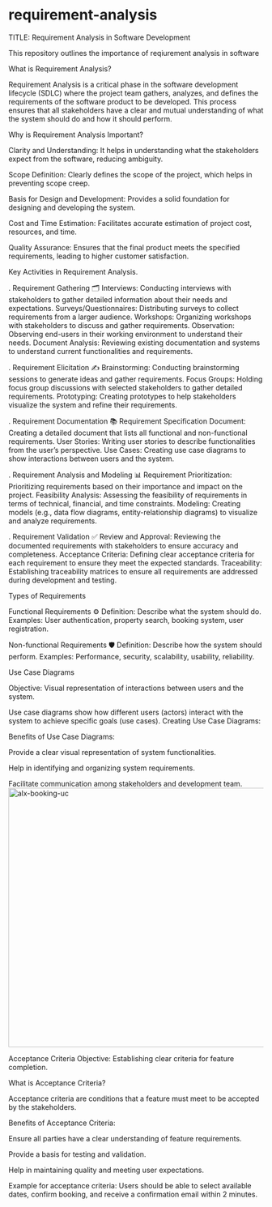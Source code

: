 # requirement-analysis
TITLE: Requirement Analysis in Software Development

This repository outlines the importance of reqiurement analysis in software

What is Requirement Analysis?

Requirement Analysis is a critical phase in the software development lifecycle (SDLC) where the project team gathers, analyzes, and defines the requirements of the software product to be developed. This process ensures that all stakeholders have a clear and mutual understanding of what the system should do and how it should perform.

Why is Requirement Analysis Important?

Clarity and Understanding: It helps in understanding what the stakeholders expect from the software, reducing ambiguity.

Scope Definition: Clearly defines the scope of the project, which helps in preventing scope creep.

Basis for Design and Development: Provides a solid foundation for designing and developing the system.

Cost and Time Estimation: Facilitates accurate estimation of project cost, resources, and time.

Quality Assurance: Ensures that the final product meets the specified requirements, leading to higher customer satisfaction.


Key Activities in Requirement Analysis.

. Requirement Gathering 🗂️
Interviews: Conducting interviews with stakeholders to gather detailed information about their needs and expectations.
Surveys/Questionnaires: Distributing surveys to collect requirements from a larger audience.
Workshops: Organizing workshops with stakeholders to discuss and gather requirements.
Observation: Observing end-users in their working environment to understand their needs.
Document Analysis: Reviewing existing documentation and systems to understand current functionalities and requirements.

. Requirement Elicitation ✍️
Brainstorming: Conducting brainstorming sessions to generate ideas and gather requirements.
Focus Groups: Holding focus group discussions with selected stakeholders to gather detailed requirements.
Prototyping: Creating prototypes to help stakeholders visualize the system and refine their requirements.

. Requirement Documentation 📚
Requirement Specification Document: Creating a detailed document that lists all functional and non-functional requirements.
User Stories: Writing user stories to describe functionalities from the user’s perspective.
Use Cases: Creating use case diagrams to show interactions between users and the system.

. Requirement Analysis and Modeling 📊
Requirement Prioritization: Prioritizing requirements based on their importance and impact on the project.
Feasibility Analysis: Assessing the feasibility of requirements in terms of technical, financial, and time constraints.
Modeling: Creating models (e.g., data flow diagrams, entity-relationship diagrams) to visualize and analyze requirements.

. Requirement Validation ✅
Review and Approval: Reviewing the documented requirements with stakeholders to ensure accuracy and completeness.
Acceptance Criteria: Defining clear acceptance criteria for each requirement to ensure they meet the expected standards.
Traceability: Establishing traceability matrices to ensure all requirements are addressed during development and testing.


Types of Requirements

Functional Requirements ⚙️
Definition: Describe what the system should do.
Examples: User authentication, property search, booking system, user registration.

Non-functional Requirements 🛡️
Definition: Describe how the system should perform.
Examples: Performance, security, scalability, usability, reliability.

Use Case Diagrams

Objective: Visual representation of interactions between users and the system.

Use case diagrams show how different users (actors) interact with the system to achieve specific goals (use cases).
Creating Use Case Diagrams:


Benefits of Use Case Diagrams:

Provide a clear visual representation of system functionalities.

Help in identifying and organizing system requirements.

Facilitate communication among stakeholders and development team.
<img width="512" alt="alx-booking-uc" src="https://github.com/user-attachments/assets/9534687b-d4ab-4c77-9e5f-22f3fe8170e2" />

Acceptance Criteria
Objective: Establishing clear criteria for feature completion.

What is Acceptance Criteria?

Acceptance criteria are conditions that a feature must meet to be accepted by the stakeholders.

Benefits of Acceptance Criteria:

Ensure all parties have a clear understanding of feature requirements.

Provide a basis for testing and validation.

Help in maintaining quality and meeting user expectations.

Example for acceptance criteria: Users should be able to select available dates, confirm booking, and receive a confirmation email within 2 minutes.
